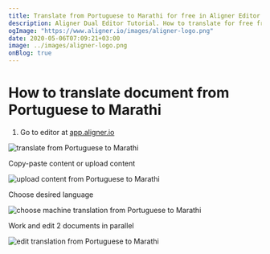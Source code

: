 ```yaml
---
title: Translate from Portuguese to Marathi for free in Aligner Editor
description: Aligner Dual Editor Tutorial. How to translate for free from Portuguese to Marathi. Aligner is multilingual document management platform. 
ogImage: "https://www.aligner.io/images/aligner-logo.png"
date: 2020-05-06T07:09:21+03:00
image: ../images/aligner-logo.png
onBlog: true
---
```


# How to translate document from Portuguese to Marathi

1. Go to editor at [app.aligner.io](https://app.aligner.io "Aligner App web page")

![translate from Portuguese to Marathi](../aligner-blank-editor.png "translate from Portuguese to Marathi")

Copy-paste content or upload content

![upload content from Portuguese to Marathi](../aligner-uploaded-document.png "upload content from Portuguese to Marathi")

Choose desired language

![choose machine translation from Portuguese to Marathi](../aligner-language-dropdown.png "choose machine translation from Portuguese to Marathi")

Work and edit 2 documents in parallel

![edit translation from Portuguese to Marathi](../aligner-double-sitded-editor.png "edit translation from Portuguese to Marathi")


